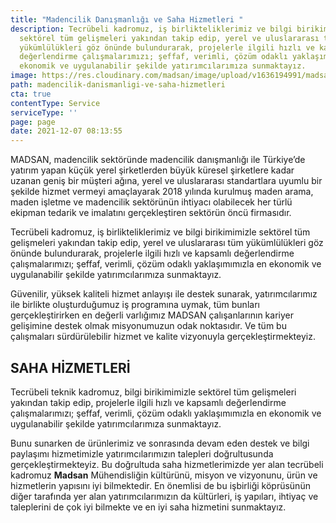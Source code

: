 ```yaml
---
title: "Madencilik Danışmanlığı ve Saha Hizmetleri "
description: Tecrübeli kadromuz, iş birlikteliklerimiz ve bilgi birikimimizle
  sektörel tüm gelişmeleri yakından takip edip, yerel ve uluslararası tüm
  yükümlülükleri göz önünde bulundurarak, projelerle ilgili hızlı ve kapsamlı
  değerlendirme çalışmalarımızı; şeffaf, verimli, çözüm odaklı yaklaşımımızla en
  ekonomik ve uygulanabilir şekilde yatırımcılarımıza sunmaktayız.
image: https://res.cloudinary.com/madsan/image/upload/v1636194991/madsan-stock/IMG_3204_qrtylf.jpg
path: madencilik-danismanligi-ve-saha-hizmetleri
cta: true
contentType: Service
serviceType: ''
page: page
date: 2021-12-07 08:13:55
---
```


MADSAN, madencilik sektöründe madencilik danışmanlığı ile Türkiye’de yatırım yapan küçük yerel şirketlerden büyük küresel şirketlere kadar uzanan geniş bir müşteri ağına, yerel ve uluslararası standartlara uyumlu bir şekilde hizmet vermeyi amaçlayarak 2018 yılında kurulmuş maden arama, maden işletme ve madencilik sektörünün ihtiyacı olabilecek her türlü ekipman tedarik ve imalatını gerçekleştiren sektörün öncü firmasıdır.

Tecrübeli kadromuz, iş birlikteliklerimiz ve bilgi birikimimizle sektörel tüm gelişmeleri yakından takip edip, yerel ve uluslararası tüm yükümlülükleri göz önünde bulundurarak, projelerle ilgili hızlı ve kapsamlı değerlendirme çalışmalarımızı; şeffaf, verimli, çözüm odaklı yaklaşımımızla en ekonomik ve uygulanabilir şekilde yatırımcılarımıza sunmaktayız.

Güvenilir, yüksek kaliteli hizmet anlayışı ile destek sunarak, yatırımcılarımız ile birlikte oluşturduğumuz iş programına uymak, tüm bunları gerçekleştirirken en değerli varlığımız MADSAN çalışanlarının kariyer gelişimine destek olmak misyonumuzun odak noktasıdır. Ve tüm bu çalışmaları sürdürülebilir hizmet ve kalite vizyonuyla gerçekleştirmekteyiz.

## SAHA HİZMETLERİ

Tecrübeli teknik kadromuz, bilgi birikimimizle sektörel tüm gelişmeleri yakından takip edip, projelerle ilgili hızlı ve kapsamlı değerlendirme çalışmalarımızı; şeffaf, verimli, çözüm odaklı yaklaşımımızla en ekonomik ve uygulanabilir şekilde yatırımcılarımıza sunmaktayız.

Bunu sunarken de ürünlerimiz ve sonrasında devam eden destek ve bilgi paylaşımı hizmetimizle yatırımcılarımızın talepleri doğrultusunda gerçekleştirmekteyiz. Bu doğrultuda saha hizmetlerimizde yer alan tecrübeli kadromuz **Madsan** Mühendisliğin kültürünü, misyon ve vizyonunu, ürün ve hizmetlerin yapısını iyi bilmektedir. En önemlisi de bu işbirliği köprüsünün diğer tarafında yer alan yatırımcılarımızın da kültürleri, iş yapıları, ihtiyaç ve taleplerini de çok iyi bilmekte ve en iyi saha hizmetini sunmaktayız.